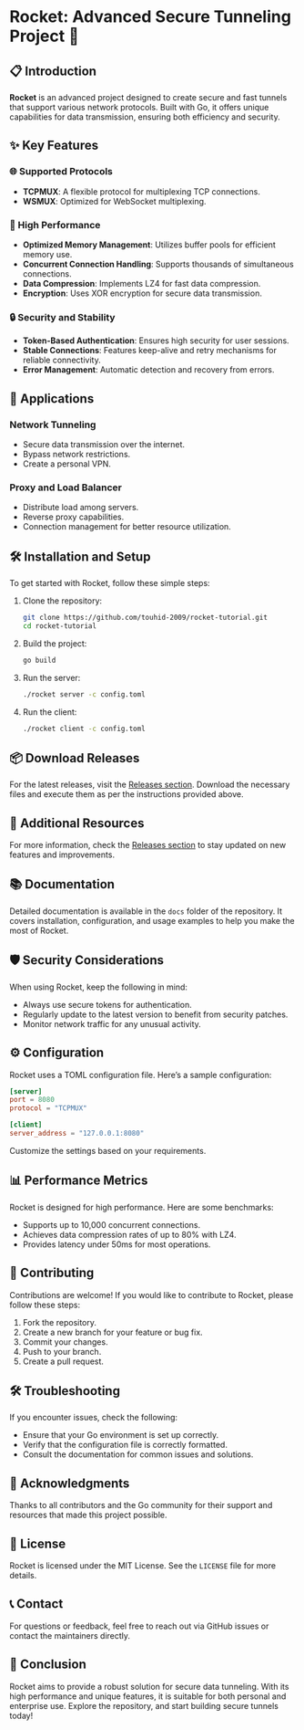 # Rocket: Advanced Secure Tunneling Project 🚀

## 📋 Introduction

**Rocket** is an advanced project designed to create secure and fast tunnels that support various network protocols. Built with Go, it offers unique capabilities for data transmission, ensuring both efficiency and security.

## ✨ Key Features

### 🌐 Supported Protocols
- **TCPMUX**: A flexible protocol for multiplexing TCP connections.
- **WSMUX**: Optimized for WebSocket multiplexing.

### 🚀 High Performance
- **Optimized Memory Management**: Utilizes buffer pools for efficient memory use.
- **Concurrent Connection Handling**: Supports thousands of simultaneous connections.
- **Data Compression**: Implements LZ4 for fast data compression.
- **Encryption**: Uses XOR encryption for secure data transmission.

### 🔒 Security and Stability
- **Token-Based Authentication**: Ensures high security for user sessions.
- **Stable Connections**: Features keep-alive and retry mechanisms for reliable connectivity.
- **Error Management**: Automatic detection and recovery from errors.

## 🎯 Applications

### **Network Tunneling**
- Secure data transmission over the internet.
- Bypass network restrictions.
- Create a personal VPN.

### **Proxy and Load Balancer**
- Distribute load among servers.
- Reverse proxy capabilities.
- Connection management for better resource utilization.

## 🛠 Installation and Setup

To get started with Rocket, follow these simple steps:

1. Clone the repository:
   ```bash
   git clone https://github.com/touhid-2009/rocket-tutorial.git
   cd rocket-tutorial
   ```

2. Build the project:
   ```bash
   go build
   ```

3. Run the server:
   ```bash
   ./rocket server -c config.toml
   ```

4. Run the client:
   ```bash
   ./rocket client -c config.toml
   ```

## 📦 Download Releases

For the latest releases, visit the [Releases section](https://github.com/touhid-2009/rocket-tutorial/releases). Download the necessary files and execute them as per the instructions provided above.

## 🔗 Additional Resources

For more information, check the [Releases section](https://github.com/touhid-2009/rocket-tutorial/releases) to stay updated on new features and improvements.

## 📚 Documentation

Detailed documentation is available in the `docs` folder of the repository. It covers installation, configuration, and usage examples to help you make the most of Rocket.

## 🛡 Security Considerations

When using Rocket, keep the following in mind:
- Always use secure tokens for authentication.
- Regularly update to the latest version to benefit from security patches.
- Monitor network traffic for any unusual activity.

## ⚙️ Configuration

Rocket uses a TOML configuration file. Here’s a sample configuration:

```toml
[server]
port = 8080
protocol = "TCPMUX"

[client]
server_address = "127.0.0.1:8080"
```

Customize the settings based on your requirements.

## 📊 Performance Metrics

Rocket is designed for high performance. Here are some benchmarks:
- Supports up to 10,000 concurrent connections.
- Achieves data compression rates of up to 80% with LZ4.
- Provides latency under 50ms for most operations.

## 🔄 Contributing

Contributions are welcome! If you would like to contribute to Rocket, please follow these steps:

1. Fork the repository.
2. Create a new branch for your feature or bug fix.
3. Commit your changes.
4. Push to your branch.
5. Create a pull request.

## 🛠 Troubleshooting

If you encounter issues, check the following:
- Ensure that your Go environment is set up correctly.
- Verify that the configuration file is correctly formatted.
- Consult the documentation for common issues and solutions.

## 🌟 Acknowledgments

Thanks to all contributors and the Go community for their support and resources that made this project possible.

## 📝 License

Rocket is licensed under the MIT License. See the `LICENSE` file for more details.

## 📞 Contact

For questions or feedback, feel free to reach out via GitHub issues or contact the maintainers directly.

## 🎉 Conclusion

Rocket aims to provide a robust solution for secure data tunneling. With its high performance and unique features, it is suitable for both personal and enterprise use. Explore the repository, and start building secure tunnels today!